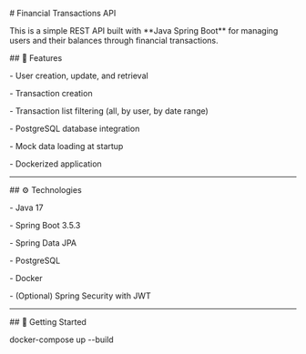 \# Financial Transactions API



This is a simple REST API built with \*\*Java Spring Boot\*\* for managing users and their balances through financial transactions.



\## 📌 Features



\- User creation, update, and retrieval

\- Transaction creation

\- Transaction list filtering (all, by user, by date range)

\- PostgreSQL database integration

\- Mock data loading at startup

\- Dockerized application



---



\## ⚙️ Technologies



\- Java 17

\- Spring Boot 3.5.3

\- Spring Data JPA

\- PostgreSQL

\- Docker

\- (Optional) Spring Security with JWT



---



\## 🚀 Getting Started



docker-compose up --build

